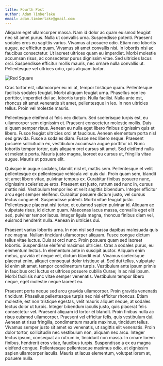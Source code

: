 ```yaml
---
title: Fourth Post
author: Adam Timberlake
email: adam.timberlake@gmail.com
---
```


Aliquam eget ullamcorper massa. Nam id dolor ac quam euismod feugiat nec sit amet purus. Nulla ut convallis urna. Suspendisse potenti. Praesent sodales eros eu sagittis varius. Vivamus at posuere odio. Etiam nec lobortis augue, ac efficitur quam. Vivamus sit amet convallis nisi. In lobortis nisi ac faucibus consectetur. Ut laoreet ultrices quam eu imperdiet. Morbi molestie accumsan risus, ac consectetur purus dignissim vitae. Sed ultricies lacus orci. Suspendisse efficitur mollis mauris, nec ornare nulla convallis ut. Pellentesque vel ultrices odio, quis aliquam tortor.

![Red Square](/images/red-square.jpg)

Cras tortor est, ullamcorper eu mi at, tempor tristique quam. Pellentesque facilisis sodales feugiat. Morbi aliquam feugiat urna. Phasellus non leo porttitor, imperdiet dui ac, lobortis turpis. Nulla facilisi. Nulla ante est, rhoncus sit amet venenatis sit amet, pellentesque in leo. In non ultricies tellus. Proin vel molestie mauris.

Pellentesque eleifend at felis nec dictum. Sed scelerisque turpis est, eu ullamcorper sem dignissim et. Praesent consectetur molestie mollis. Duis aliquam semper risus. Aenean eu nulla eget libero finibus dignissim quis et libero. Fusce feugiat ultricies orci at faucibus. Aenean elementum porta nisl sed gravida. Fusce a sodales diam. Fusce nec libero neque. Praesent posuere sollicitudin ex, vestibulum accumsan augue porttitor id. Nunc lobortis tempor tortor, quis aliquam orci cursus sit amet. Sed eleifend nulla et molestie porta. Mauris justo magna, laoreet eu cursus ut, fringilla vitae augue. Mauris ut posuere elit.

Quisque in augue sodales, blandit nisl et, mattis sem. Pellentesque et velit pellentesque ex pellentesque vehicula vel quis dui. Proin quam sem, blandit sit amet libero vitae, pulvinar tempus ex. Curabitur finibus posuere nunc, dignissim scelerisque eros. Praesent est justo, rutrum sed nunc in, cursus mattis nisl. Vestibulum tempor leo et velit sagittis bibendum. Integer efficitur arcu eget semper eleifend. Curabitur posuere dictum justo, vel cursus lectus congue et. Suspendisse potenti. Morbi vitae feugiat justo. Pellentesque placerat nisl tortor, et euismod sapien pulvinar id. Aliquam ac vulputate risus, id dictum quam. Maecenas lacus massa, convallis eget elit sed, pulvinar tempor lacus. Integer ligula magna, rhoncus finibus diam vel, euismod hendrerit nulla. Aenean in ultricies dui.

Praesent varius lobortis urna. In non nisl sed massa dapibus malesuada quis nec magna. Nullam tincidunt ullamcorper aliquam. Fusce congue dictum tellus vitae luctus. Duis at orci nunc. Proin posuere quam sed laoreet lobortis. Suspendisse eleifend maximus ultricies. Cras a sodales purus, eu elementum lectus. In elementum ante in suscipit auctor. Aliquam enim metus, gravida et neque vel, dictum blandit erat. Vivamus scelerisque placerat enim, aliquet consequat dolor tristique at. Sed dui tellus, vulputate id enim sit amet, tempor condimentum turpis. Vestibulum ante ipsum primis in faucibus orci luctus et ultrices posuere cubilia Curae; In ac nisi ipsum. Morbi facilisis nunc vitae semper venenatis. Vestibulum tempor libero neque, eget molestie neque laoreet eu.

Praesent porta neque sed arcu gravida ullamcorper. Proin gravida venenatis tincidunt. Phasellus pellentesque turpis nec nisi efficitur rhoncus. Etiam molestie, est non tristique egestas, velit mauris aliquet neque, at sodales lectus dolor ut turpis. Integer bibendum iaculis justo, quis placerat felis consectetur vel. Praesent aliquam id tortor et blandit. Proin finibus nulla ac risus euismod ullamcorper. Praesent vel efficitur felis, quis vestibulum dui. Aenean et risus fringilla, condimentum mauris maximus, tincidunt tellus. Vivamus semper justo sit amet ex venenatis, ut sagittis elit venenatis. Proin dolor tortor, sollicitudin nec vestibulum non, aliquam nec arcu. Integer lectus ipsum, consequat ac rutrum in, tincidunt non massa. In ornare lorem finibus, hendrerit eros vitae, faucibus turpis. Suspendisse a ex eu magna eleifend congue. Pellentesque pellentesque maximus odio, at dignissim sapien ullamcorper iaculis. Mauris et lacus elementum, volutpat lorem at, posuere nulla.
